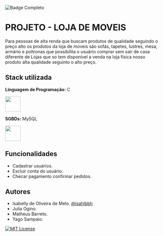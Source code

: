 ![Badge Completo](http://img.shields.io/static/v1?label=STATUS&message=%20FINALIZADO&color=GREEN&style=for-the-badge)
# PROJETO - LOJA DE MOVEIS

Para pessoas de alta renda que buscam produtos de qualidade seguindo o preço alto os produtos da loja de moveis são sofás, tapetes, lustres, mesa, armário e poltronas que possibilita o usuário comprar sem sair de casa diferente de Lojas que so tem disponível a venda na loja física nosso produto alta qualidade seguinto o alto preço.

## Stack utilizada

**Linguagem de Programação:** C

<img src="https://cdn.jsdelivr.net/gh/devicons/devicon/icons/c/c-original.svg" width="50" height="50"/>

**SGBDs:** MySQL

<img src="https://cdn.jsdelivr.net/gh/devicons/devicon/icons/mysql/mysql-original.svg" width="50" height="50"/>

## Funcionalidades

- Cadastrar usuários.
- Excluir conta do usuário.
- Checar pagamento confirmar pedidos.

## Autores

- Isabelly de Oliveira de Melo. [@isahlbbh](https://github.com/isahlbbh)
- Julia Ogino.
- Matheus Barreto.
- Yago Sampaio.

[![MIT License](https://img.shields.io/badge/License-MIT-green.svg)]([https://github.com/marcus6n/projeto-2-sistema-de-gerenciamento-de-grupos/blob/main/licence](https://github.com/isahlbbh/cartinhanatal/blob/main/licence))
